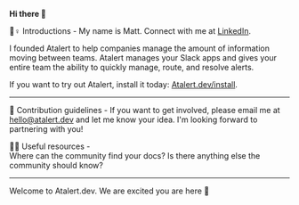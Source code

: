 **Hi there 👋**

🙋♀️ Introductions - 
My name is Matt. Connect with me at [LinkedIn](https://linkedin.com/in/matt-atadataco).

I founded Atalert to help companies manage the amount of information moving between teams.
Atalert manages your Slack apps and gives your entire team the ability to quickly manage, route, and resolve alerts.

If you want to try out Atalert, install it today: [Atalert.dev/install](https://link.atalert.dev/github-install).

 --- 
 🌈 Contribution guidelines - 
  If you want to get involved, please email me at hello@atalert.dev and let me know your idea. I'm looking forward to partnering with you!
 

 👩‍💻 Useful resources -  
 Where can the community find your docs? Is there anything else the community should know?

 --- 
 Welcome to Atalert.dev. We are excited you are here 👋

